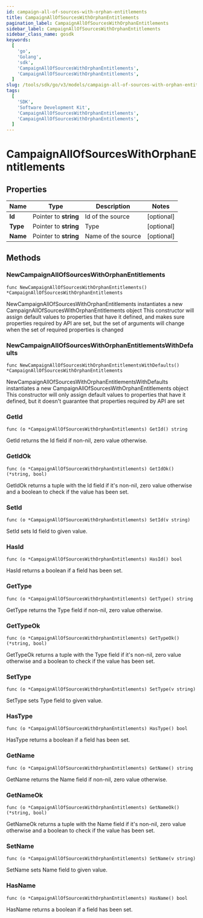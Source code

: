 ```yaml
---
id: campaign-all-of-sources-with-orphan-entitlements
title: CampaignAllOfSourcesWithOrphanEntitlements
pagination_label: CampaignAllOfSourcesWithOrphanEntitlements
sidebar_label: CampaignAllOfSourcesWithOrphanEntitlements
sidebar_class_name: gosdk
keywords:
  [
    'go',
    'Golang',
    'sdk',
    'CampaignAllOfSourcesWithOrphanEntitlements',
    'CampaignAllOfSourcesWithOrphanEntitlements',
  ]
slug: /tools/sdk/go/v3/models/campaign-all-of-sources-with-orphan-entitlements
tags:
  [
    'SDK',
    'Software Development Kit',
    'CampaignAllOfSourcesWithOrphanEntitlements',
    'CampaignAllOfSourcesWithOrphanEntitlements',
  ]
---
```


# CampaignAllOfSourcesWithOrphanEntitlements

## Properties

| Name     | Type                  | Description        | Notes      |
| -------- | --------------------- | ------------------ | ---------- |
| **Id**   | Pointer to **string** | Id of the source   | [optional] |
| **Type** | Pointer to **string** | Type               | [optional] |
| **Name** | Pointer to **string** | Name of the source | [optional] |

## Methods

### NewCampaignAllOfSourcesWithOrphanEntitlements

`func NewCampaignAllOfSourcesWithOrphanEntitlements() *CampaignAllOfSourcesWithOrphanEntitlements`

NewCampaignAllOfSourcesWithOrphanEntitlements instantiates a new CampaignAllOfSourcesWithOrphanEntitlements object This constructor will assign default values to properties that have it defined, and makes sure properties required by API are set, but the set of arguments will change when the set of required properties is changed

### NewCampaignAllOfSourcesWithOrphanEntitlementsWithDefaults

`func NewCampaignAllOfSourcesWithOrphanEntitlementsWithDefaults() *CampaignAllOfSourcesWithOrphanEntitlements`

NewCampaignAllOfSourcesWithOrphanEntitlementsWithDefaults instantiates a new CampaignAllOfSourcesWithOrphanEntitlements object This constructor will only assign default values to properties that have it defined, but it doesn't guarantee that properties required by API are set

### GetId

`func (o *CampaignAllOfSourcesWithOrphanEntitlements) GetId() string`

GetId returns the Id field if non-nil, zero value otherwise.

### GetIdOk

`func (o *CampaignAllOfSourcesWithOrphanEntitlements) GetIdOk() (*string, bool)`

GetIdOk returns a tuple with the Id field if it's non-nil, zero value otherwise and a boolean to check if the value has been set.

### SetId

`func (o *CampaignAllOfSourcesWithOrphanEntitlements) SetId(v string)`

SetId sets Id field to given value.

### HasId

`func (o *CampaignAllOfSourcesWithOrphanEntitlements) HasId() bool`

HasId returns a boolean if a field has been set.

### GetType

`func (o *CampaignAllOfSourcesWithOrphanEntitlements) GetType() string`

GetType returns the Type field if non-nil, zero value otherwise.

### GetTypeOk

`func (o *CampaignAllOfSourcesWithOrphanEntitlements) GetTypeOk() (*string, bool)`

GetTypeOk returns a tuple with the Type field if it's non-nil, zero value otherwise and a boolean to check if the value has been set.

### SetType

`func (o *CampaignAllOfSourcesWithOrphanEntitlements) SetType(v string)`

SetType sets Type field to given value.

### HasType

`func (o *CampaignAllOfSourcesWithOrphanEntitlements) HasType() bool`

HasType returns a boolean if a field has been set.

### GetName

`func (o *CampaignAllOfSourcesWithOrphanEntitlements) GetName() string`

GetName returns the Name field if non-nil, zero value otherwise.

### GetNameOk

`func (o *CampaignAllOfSourcesWithOrphanEntitlements) GetNameOk() (*string, bool)`

GetNameOk returns a tuple with the Name field if it's non-nil, zero value otherwise and a boolean to check if the value has been set.

### SetName

`func (o *CampaignAllOfSourcesWithOrphanEntitlements) SetName(v string)`

SetName sets Name field to given value.

### HasName

`func (o *CampaignAllOfSourcesWithOrphanEntitlements) HasName() bool`

HasName returns a boolean if a field has been set.
